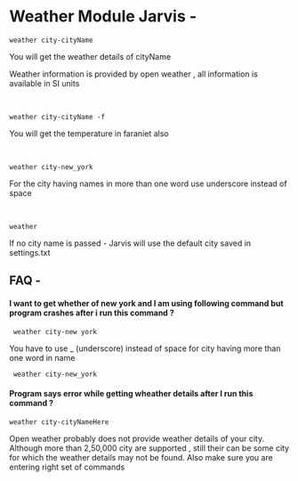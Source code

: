 # Weather Module Jarvis - 

```
weather city-cityName
```
You will get the weather details of cityName  

Weather information is provided by open weather , all information is available in SI units  

&nbsp;
```
weather city-cityName -f
```
You will get the temperature in faraniet also  

&nbsp;
```
weather city-new_york 
```
For the city having names in more than one word use underscore instead of space

&nbsp;
```
weather
```
If no city name is passed - Jarvis will use the default city saved in settings.txt


## FAQ - 

####  I want to get whether of new york and I am using following command but program crashes after i run this command ? 

``` weather city-new york```

You have to use _ (underscore) instead of space for city having more than one word in name

``` weather city-new_york```


#### Program says error while getting wheather details after I run this command ?

``` weather city-cityNameHere ```

Open weather probably does not provide weather details of your city. Although more than 2,50,000 city are supported , still their can be some city for which the weather details may not be found. Also make sure you are entering right set of commands

